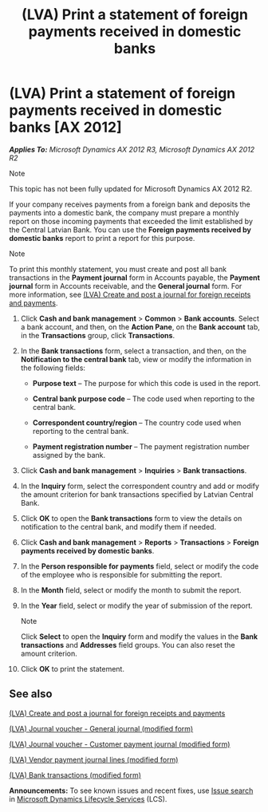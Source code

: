 ﻿---
title: (LVA) Print a statement of foreign payments received in domestic banks
TOCTitle: (LVA) Print a statement of foreign payments received in domestic banks
ms:assetid: fc22a7dc-bc8b-4420-96b3-9f8e6775da88
ms:mtpsurl: https://technet.microsoft.com/en-us/library/JJ911244(v=AX.60)
ms:contentKeyID: 52075327
ms.date: 04/18/2014
mtps_version: v=AX.60
---

# (LVA) Print a statement of foreign payments received in domestic banks [AX 2012]


_**Applies To:** Microsoft Dynamics AX 2012 R3, Microsoft Dynamics AX 2012 R2_


> [!NOTE]
> <P>This topic has not been fully updated for Microsoft Dynamics AX 2012 R2.</P>



If your company receives payments from a foreign bank and deposits the payments into a domestic bank, the company must prepare a monthly report on those incoming payments that exceeded the limit established by the Central Latvian Bank. You can use the **Foreign payments received by domestic banks** report to print a report for this purpose.


> [!NOTE]
> <P>To print this monthly statement, you must create and post all bank transactions in the <STRONG>Payment journal</STRONG> form in Accounts payable, the <STRONG>Payment journal</STRONG> form in Accounts receivable, and the <STRONG>General journal</STRONG> form. For more information, see <A href="lva-create-and-post-a-journal-for-foreign-receipts-and-payments.md">(LVA) Create and post a journal for foreign receipts and payments</A>.</P>



1.  Click **Cash and bank management** \> **Common** \> **Bank accounts**. Select a bank account, and then, on the **Action Pane**, on the **Bank account** tab, in the **Transactions** group, click **Transactions**.

2.  In the **Bank transactions** form, select a transaction, and then, on the **Notification to the central bank** tab, view or modify the information in the following fields:
    
      - **Purpose text** – The purpose for which this code is used in the report.
    
      - **Central bank purpose code** – The code used when reporting to the central bank.
    
      - **Correspondent country/region** – The country code used when reporting to the central bank.
    
      - **Payment registration number** – The payment registration number assigned by the bank.

3.  Click **Cash and bank management** \> **Inquiries** \> **Bank transactions**.

4.  In the **Inquiry** form, select the correspondent country and add or modify the amount criterion for bank transactions specified by Latvian Central Bank.

5.  Click **OK** to open the **Bank transactions** form to view the details on notification to the central bank, and modify them if needed.

6.  Click **Cash and bank management** \> **Reports** \> **Transactions** \> **Foreign payments received by domestic banks**.

7.  In the **Person responsible for payments** field, select or modify the code of the employee who is responsible for submitting the report.

8.  In the **Month** field, select or modify the month to submit the report.

9.  In the **Year** field, select or modify the year of submission of the report.
    

    > [!NOTE]
    > <P>Click <STRONG>Select</STRONG> to open the <STRONG>Inquiry</STRONG> form and modify the values in the <STRONG>Bank transactions</STRONG> and <STRONG>Addresses</STRONG> field groups. You can also reset the amount criterion.</P>



10. Click **OK** to print the statement.

## See also

[(LVA) Create and post a journal for foreign receipts and payments](lva-create-and-post-a-journal-for-foreign-receipts-and-payments.md)

[(LVA) Journal voucher - General journal (modified form)](https://technet.microsoft.com/en-us/library/jj853411\(v=ax.60\))

[(LVA) Journal voucher - Customer payment journal (modified form)](https://technet.microsoft.com/en-us/library/jj720370\(v=ax.60\))

[(LVA) Vendor payment journal lines (modified form)](https://technet.microsoft.com/en-us/library/jj721419\(v=ax.60\))

[(LVA) Bank transactions (modified form)](https://technet.microsoft.com/en-us/library/jj839644\(v=ax.60\))

  
**Announcements:** To see known issues and recent fixes, use [Issue search](http://go.microsoft.com/fwlink/?linkid=389258) in [Microsoft Dynamics Lifecycle Services](http://go.microsoft.com/fwlink/?linkid=306505) (LCS).


